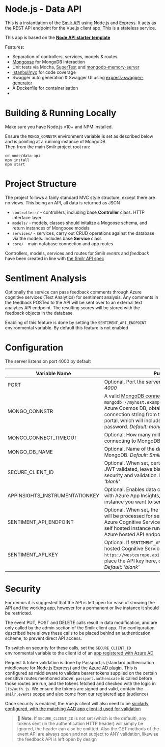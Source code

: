 # Node.js - Data API
This is a instantiation of the [Smilr API](../../docs/api-model) using Node.js and Express. It acts as the REST API endpoint for the Vue.js client app. This is a stateless service.

This app is based on the [**Node API starter template**](https://github.com/benc-uk/nodejs-api-starter)

Features:
- Separation of controllers, services, models & routes
- [Mongoose](https://mongoosejs.com/) for MongoDB interaction
- Unit tests via Mocha, [SuperTest](https://www.npmjs.com/package/supertest) and [mongodb-memory-server](https://www.npmjs.com/package/mongodb-memory-server)
- [Istanbul/nyc](https://www.npmjs.com/package/nyc) for code coverage
- Swagger auto generation & Swagger UI using [express-swagger-generator](https://www.npmjs.com/package/express-swagger-generator)
- A Dockerfile for containerisation
- 

# Building & Running Locally
Make sure you have Node.js v10+ and NPM installed.

Ensure the `MONGO_CONNSTR` environment variable is set as described below and is pointing at a running instance of MongoDB.  
Then from the main Smilr project root run:
```
cd node/data-api
npm install
npm start
```

# Project Structure
The project follows a fairly standard MVC style structure, except there are no views. This being an API, all data is returned as JSON

- `controllers/` - controllers, including base **Controller** class. HTTP interface layer
- `models/` - models, classes should initalize a Mogoose schema, and return instances of Mongoose models
- `services/` - services, carry out CRUD operations against the database via the models. Includes base **Service** class
- `core/` - main database connection and app routes

Controllers, models, services and routes for Smilr *events* and *feedback* have been created in line with [the Smilr API spec](../../docs/api-model.md)

# Sentiment Analysis
Optionally the service can pass feedback comments through Azure cognitive services (Text Analytics) for sentiment analysis. Any comments in the feedback POSTed to the API will be sent over to an external text analytics API endpoint. The resulting scores will be stored with the feedback objects in the database 

Enabling of this feature is done by setting the `SENTIMENT_API_ENDPOINT` environmental variable. By default this feature is not enabled

# Configuration
The server listens on port 4000 by default

|Variable Name|Purpose|
|-------------|-------|
|PORT|Optional. Port the server will listen on. *Default: 4000*|
|MONGO_CONNSTR|A valid [MongoDB connection string](https://docs.mongodb.com/v4.2/reference/connection-string/), e.g. `mongodb://myhost.example.net:27017`. When using Azure Cosmos DB, obtain the full Mongo connection string from the Cosmos instance in the portal, which will include the username & password. *Default: mongodb://localhost*
|MONGO_CONNECT_TIMEOUT|Optional. How many milliseconds the server will try connecting to MongoDB at startup. *Default: 30000*|
|MONGO_DB_NAME|Optional. Name of the database to use in MongoDB. *Default: SmilrDb*|
|SECURE_CLIENT_ID|Optional. When set, certain admin API calls will be JWT validated, leave blank or unset to disable security and validation. Details below. *Default: 'blank'*|
|APPINSIGHTS_INSTRUMENTATIONKEY|Optional. Enables data collection and monitoring with Azure App Insights, set to the key of the instance you want to send data to. *Default: 'blank'*|
|SENTIMENT_API_ENDPOINT|Optional. When set, the feedback comment text will be processed for sentiment analysis using Azure Cognitive Services. Endpoint can point to a self hosted instance running in a container, or a Azure hosted API endpoint *Default: 'blank'*|
|SENTIMENT_API_KEY|Optional. If `SENTIMENT_API_ENDPOINT` points to Azure hosted Cognitive Service (e.g. `https://westeurope.api.cognitive.microsoft.com`), place the API key here, otherwise can be omitted *Default: 'blank'*|

# Security
For demos it is suggested that the API is left open for ease of showing the API and the working app, however for a permanent or live instance it should be restricted.

The event PUT, POST and DELETE calls result in data modification, and are only called by the admin section of the Smilr client app. The configuration described here allows these calls to be placed behind an authentication scheme, to prevent direct API access. 

To switch on security for these calls, set the `SECURE_CLIENT_ID` environmental variable to the client id of an [app registered with Azure AD](https://docs.microsoft.com/en-us/azure/active-directory/develop/quickstart-register-app)

Request & token validation is done by Passport.js (standard authenication middleware for Node.js Express) and the [Azure AD plugin](https://github.com/AzureAD/passport-azure-ad). This is configured as middleware to validate bearer tokens supplied on the certain sensitive routes mentioned above. `passport.authenicate` is called before those routes are run, and the tokens fetched and checked with the logic in `lib/auth.js`. We ensure the tokens are signed and valid, contain the `smilr.events` scope and also come from our registered app (audience)

Once security is enabled, the Vue.js client will also need to be [similarly configured, with the matching AAD app client id used for validation](../../vue/#security)

> :speech_balloon: **Note.** If `SECURE_CLIENT_ID` is not set (which is the default), any tokens sent (in the authentication HTTP header) will simply be ignored, the header can also be omitted. Also the GET methods of the event API are always open and not subject to ANY validation, likewise the feedback API is left open by design
